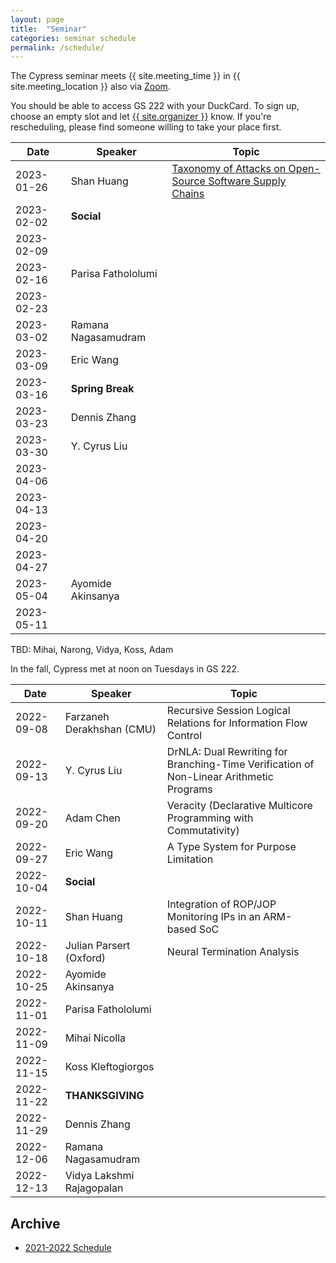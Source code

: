 ```yaml
---
layout: page
title:  "Seminar"
categories: seminar schedule
permalink: /schedule/
---
```


<link rel="stylesheet" href="{{ "/assets/schedule.css" | relative_url }}">

The Cypress seminar meets {{ site.meeting_time }} in {{ site.meeting_location }} also via [Zoom](https://stevens.zoom.us/j/96042392165).

You should be able to access GS 222 with your DuckCard. To sign up,
choose an empty slot and let <a id="contact" href="mailto:{{
site.email }}">{{ site.organizer }}</a> know. If you're rescheduling, please
find someone willing to take your place first.

| Date       | Speaker                               | Topic |
| ---------- | ------------------------------------- | ------------------------------------------------- |
| 2023-01-26 | Shan Huang | [Taxonomy of Attacks on Open-Source Software Supply Chains](https://arxiv.org/abs/2204.04008) | 
| 2023-02-02 | **Social** | |
| 2023-02-09 | | |
| 2023-02-16 | Parisa Fathololumi | |
| 2023-02-23 | | |
| 2023-03-02 | Ramana Nagasamudram | |
| 2023-03-09 | Eric Wang | |
| 2023-03-16 | **Spring Break** | |
| 2023-03-23 | Dennis Zhang | |
| 2023-03-30 | Y. Cyrus Liu | |
| 2023-04-06 | | |
| 2023-04-13 | | |
| 2023-04-20 | | |
| 2023-04-27 | | |
| 2023-05-04 | Ayomide Akinsanya | |
| 2023-05-11 | | |

TBD: Mihai, Narong, Vidya, Koss, Adam

In the fall, Cypress met at noon on Tuesdays in GS 222.

| Date       | Speaker                               | Topic |
| ---------- | ------------------------------------- | ------------------------------------------------- |
| 2022-09-08 | Farzaneh Derakhshan (CMU) | Recursive Session Logical Relations for Information Flow Control | 
| 2022-09-13 | Y. Cyrus Liu | DrNLA: Dual Rewriting for Branching-Time Verification of Non-Linear Arithmetic Programs |
| 2022-09-20 | Adam Chen | Veracity (Declarative Multicore Programming with Commutativity) |
| 2022-09-27 | Eric Wang | A Type System for Purpose Limitation |
| 2022-10-04 | **Social** | |
| 2022-10-11 | Shan Huang | Integration of ROP/JOP Monitoring IPs in an ARM-based SoC |
| 2022-10-18 | Julian Parsert (Oxford) | Neural Termination Analysis |
| 2022-10-25 | Ayomide Akinsanya | |
| 2022-11-01 | Parisa Fathololumi | |
| 2022-11-09 | Mihai Nicolla | |
| 2022-11-15 | Koss Kleftogiorgos | |
| 2022-11-22 | **THANKSGIVING** | |
| 2022-11-29 | Dennis Zhang | |
| 2022-12-06 | Ramana Nagasamudram | |
| 2022-12-13 | Vidya Lakshmi Rajagopalan |

## Archive

- [2021-2022 Schedule](2021_2022)
